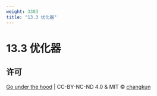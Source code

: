 ```yaml
---
weight: 3303
title: "13.3 优化器"
---
```


# 13.3 优化器

<!-- passes -->

## 许可

[Go under the hood](https://github.com/golang-design/under-the-hood) | CC-BY-NC-ND 4.0 & MIT &copy; [changkun](https://changkun.de)
